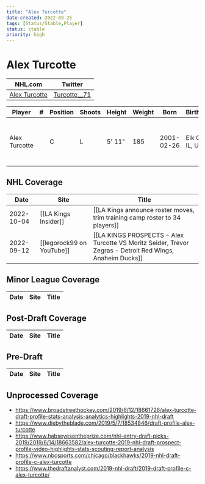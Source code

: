 ```yaml
---
title: "Alex Turcotte"
date-created: 2022-09-25
tags: [Status/Stable,Player]
status: stable
priority: high
---
```


# Alex Turcotte

NHL.com | Twitter
-|-
[Alex Turcotte](https://www.nhl.com/player/alex-turcotte-8481532) | [Turcotte__71](https://twitter.com/Turcotte__71)

Player | \# | Position | Shoots | Height | Weight | Born | Birthplace | Draft
---|---|---|---|---|---|---|---|---
Alex Turcotte | | C | L | 5' 11" | 185 | 2001-02-26 | Elk Grove, IL, USA | 2019 LAK, 1st rd, 5th pk (5th overall) 
 

## NHL  Coverage
Date | Site |  Title
---|---|---
2022-10-04 | [[LA Kings Insider]] | [[LA Kings announce roster moves, trim training camp roster to 34 players]]
2022-09-12 | [[legorock99 on YouTube]] | [[LA KINGS PROSPECTS - Alex Turcotte VS Moritz Seider, Trevor Zegras - Detroit Red Wings, Anaheim Ducks]]


## Minor League Coverage
Date | Site |  Title
---|---|---


## Post-Draft Coverage
Date | Site |  Title
---|---|---


## Pre-Draft
Date | Site |  Title
---|---|---


## Unprocessed Coverage
- https://www.broadstreethockey.com/2019/6/12/18661726/alex-turcotte-draft-profile-stats-analysis-analytics-highlights-2019-nhl-draft
- https://www.diebytheblade.com/2019/5/7/18534846/draft-profile-alex-turcotte
- https://www.habseyesontheprize.com/nhl-entry-draft-picks-2019/2019/6/14/18663582/alex-turcotte-2019-nhl-draft-prospect-profile-video-highlights-stats-scouting-report-analysis
- https://www.nbcsports.com/chicago/blackhawks/2019-nhl-draft-profile-c-alex-turcotte
- https://www.thedraftanalyst.com/2019-nhl-draft/2019-draft-profile-c-alex-turcotte/